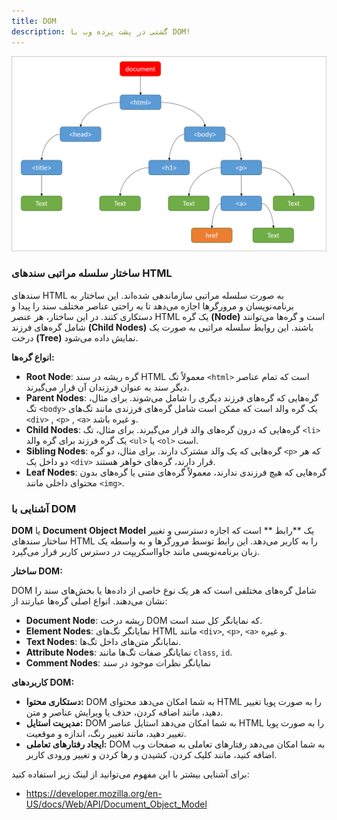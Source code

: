 ```yaml
---
title: DOM
description: گشتی در پشت پرده وب با DOM! ️
---
```


![DOM Structure](./images/DOM.png)

### ساختار سلسله مراتبی سندهای HTML

سندهای
HTML
به صورت سلسله مراتبی سازماندهی شده‌اند. این ساختار به برنامه‌نویسان و مرورگرها اجازه می‌دهد تا به راحتی عناصر مختلف سند را پیدا و دستکاری کنند. در این ساختار، هر عنصر
HTML
یک گره
**(Node)**
است و گره‌ها می‌توانند شامل گره‌های فرزند
**(Child Nodes)**
باشند. این روابط سلسله مراتبی به صورت یک درخت
**(Tree)**
نمایش داده می‌شود.

**انواع گره‌ها:**

-   **Root Node**:
    گره ریشه در سند HTML معمولاً تگ
    `<html>`
    است که تمام عناصر دیگر سند به عنوان فرزندان آن قرار می‌گیرند.
-   **Parent Nodes**:
    گره‌هایی که گره‌های فرزند دیگری را شامل می‌شوند. برای مثال، تگ
    `<body>`
    یک گره والد است که ممکن است شامل گره‌های فرزندی مانند تگ‌های
    `<div>`
    ,
    `<p>`
    ,
    `<a>`
    و غیره باشد.
-   **Child Nodes**: گره‌هایی که درون گره‌های والد قرار می‌گیرند. برای مثال، تگ
    `<li>`
    یک گره فرزند برای گره والد
    `<ul>`
    یا
    `<ol>`
    است.
-   **Sibling Nodes**: گره‌هایی که یک والد مشترک دارند. برای مثال، دو گره
    `<p>`
    که هر دو داخل یک
    `<div>`
    قرار دارند، گره‌های خواهر هستند.
-   **Leaf Nodes**: گره‌هایی که هیچ فرزندی ندارند، معمولاً گره‌های متنی یا گره‌های بدون محتوای داخلی مانند
    `<img>`.

### آشنایی با DOM

**DOM**
یا
**Document Object Model**
یک **رابط ** است که اجازه دسترسی و تغییر ساختار سند‌های HTML را به کاربر می‌دهد. این رابط توسط مرورگرها و به واسطه یک زبان برنامه‌نویسی مانند جاوااسکریپت در دسترس کاربر قرار می‌گیرد.

**ساختار DOM:**

DOM
شامل گره‌های مختلفی است که هر یک نوع خاصی از داده‌ها یا بخش‌های سند را نشان می‌دهند. انواع اصلی گره‌ها عبارتند از:

-   **Document Node**: ریشه درخت
    DOM
    که نمایانگر کل سند است.
-   **Element Nodes**: نمایانگر تگ‌های
    HTML
    مانند `<div>`, `<p>`, `<a>` و غیره.
-   **Text Nodes**: نمایانگر متن‌های داخل تگ‌ها.
-   **Attribute Nodes**: نمایانگر صفات تگ‌ها مانند
    `class`, `id`.
-   **Comment Nodes**: نمایانگر نظرات موجود در سند

**کاربردهای DOM:**

-   **دستکاری محتوا:** DOM
    به شما امکان می‌دهد محتوای
    HTML
    را به صورت پویا تغییر دهید، مانند اضافه کردن، حذف یا ویرایش عناصر و متن.
-   **مدیریت استایل:** DOM به شما امکان می‌دهد استایل عناصر
    HTML
    را به صورت پویا تغییر دهید، مانند تغییر رنگ، اندازه و موقعیت.
-   **ایجاد رفتارهای تعاملی:**
    DOM
    به شما امکان می‌دهد رفتارهای تعاملی به صفحات وب اضافه کنید، مانند کلیک کردن، کشیدن و رها کردن و تغییر ورودی کاربر.

برای آشنایی بیشتر با این مفهوم می‌توانید از لینک‌ زیر استفاده کنید:

-   <https://developer.mozilla.org/en-US/docs/Web/API/Document_Object_Model>
